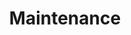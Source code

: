 ---
title: Maintenance
description: TODO
hide: 
    - feedback
template: subsection-index-page.html
---